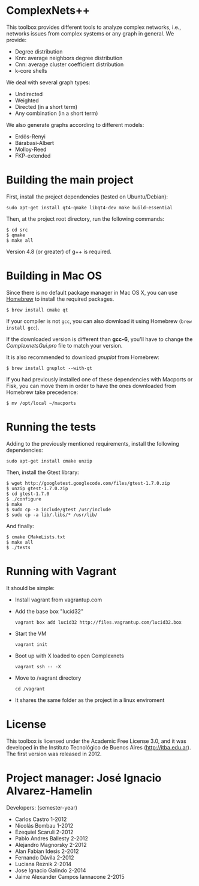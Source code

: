 ComplexNets++
=============

This toolbox provides different tools to analyze complex networks, i.e.,
networks issues from complex systems or any graph in general. 
We provide:

  - Degree distribution
  - Knn: average neighbors degree distribution
  - Cnn: average cluster coefficient distribution
  - k-core shells

We deal with several graph types:

  - Undirected
  - Weighted
  - Directed (in a short term)
  - Any combination (in a short term)

We also generate graphs according to different models:

  - Erdös-Renyi
  - Bárabasi-Albert
  - Molloy-Reed
  - FKP-extended


Building the main project
=========================

First, install the project dependencies (tested on Ubuntu/Debian):

`sudo apt-get install qt4-qmake libqt4-dev make build-essential`

Then, at the project root directory, run the following commands:

```
$ cd src
$ qmake
$ make all
```

Version 4.8 (or greater) of g++ is required.

Building in Mac OS
=========================
Since there is no default package manager in Mac OS X, you can use [Homebrew](http://brew.sh/) to install the required packages.

`$ brew install cmake qt`

If your compiler is not `gcc`, you can also download it using Homebrew (`brew install gcc`).

If the downloaded version is different than **gcc-6**, you'll have to change the *ComplexnetsGui.pro* file to match your version.

It is also recommended to download *gnuplot* from Homebrew:

`$ brew install gnuplot --with-qt`

If you had previously installed one of these dependencies with Macports or Fisk, you can move them in order to have the ones downloaded from Homebrew take precedence:

`$ mv /opt/local ~/macports`

Running the tests
=================

Adding to the previously mentioned requirements, install the following dependencies:

``` sudo apt-get install cmake unzip ```

Then, install the Gtest library:

``` 
$ wget http://googletest.googlecode.com/files/gtest-1.7.0.zip
$ unzip gtest-1.7.0.zip
$ cd gtest-1.7.0
$ ./configure
$ make
$ sudo cp -a include/gtest /usr/include
$ sudo cp -a lib/.libs/* /usr/lib/

```
And finally:

```
$ cmake CMakeLists.txt
$ make all
$ ./tests
```

Running with Vagrant
====================

It should be simple:

- Install vagrant from vagrantup.com

- Add the base box "lucid32"

  ```vagrant box add lucid32 http://files.vagrantup.com/lucid32.box```

- Start the VM

  ```vagrant init```

- Boot up with X loaded to open Complexnets

  ```vagrant ssh -- -X```

- Move to /vagrant directory

  ```cd /vagrant```

- It shares the same folder as the project in a linux enviroment


License
=============================================

This toolbox is licensed under the Academic Free License 3.0, and it was developed
in the Instituto Tecnológico de Buenos Aires (http://itba.edu.ar).
The first version was released in 2012.

Project manager: José Ignacio Alvarez-Hamelin
=============================================

Developers:
                               (semester-year)
  - Carlos Castro                     1-2012
  - Nicolás Bombau                    1-2012
  - Ezequiel Scaruli                  2-2012
  - Pablo Andres Ballesty             2-2012
  - Alejandro Magnorsky               2-2012
  - Alan Fabian Idesis                2-2012
  - Fernando Dávila                   2-2012
  - Luciana Reznik                    2-2014
  - Jose Ignacio Galindo              2-2014
  - Jaime Alexander Campos Iannacone  2-2015
